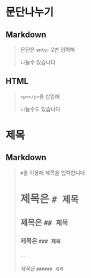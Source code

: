 # 문단나누기

## Markdown
>문단은 `enter` 2번 입력해     
>
>나눌수 있습니다         

## HTML
> `<p></p>`을 삽입해 <p>나눌수도 있습니다</p>

# 제목
## Markdown
> `#`을 이용해 제목을 입력합니다  
> # 제목은 `# 제목`  
> ## 제목은 `## 제목`  
> ### 제목은 `### 제목`  
> ...
> ###### 제목은 `###### 제목` 
